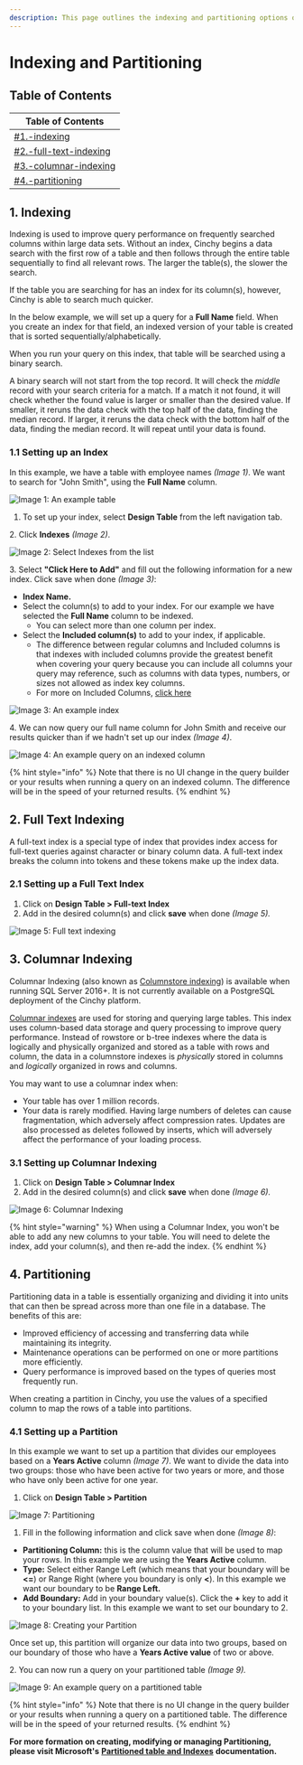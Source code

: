 ```yaml
---
description: This page outlines the indexing and partitioning options on your tables.
---
```


# Indexing and Partitioning

## Table of Contents

| Table of Contents                                                                      |
| -------------------------------------------------------------------------------------- |
| [#1.-indexing](indexing-and-partitioning.md#1.-indexing "mention")                     |
| [#2.-full-text-indexing](indexing-and-partitioning.md#2.-full-text-indexing "mention") |
| [#3.-columnar-indexing](indexing-and-partitioning.md#3.-columnar-indexing "mention")   |
| [#4.-partitioning](indexing-and-partitioning.md#4.-partitioning "mention")             |

## 1. Indexing

Indexing is used to improve query performance on frequently searched columns within large data sets. Without an index, Cinchy begins a data search with the first row of a table and then follows through the entire table sequentially to find all relevant rows. The larger the table(s), the slower the search.&#x20;

If the table you are searching for has an index for its column(s), however, Cinchy is able to search much quicker.&#x20;

In the below example, we will set up a query for a **Full Name** field. When you create an index for that field, an indexed version of your table is created that is sorted sequentially/alphabetically.

When you run your query on this index, that table will be searched using a binary search.&#x20;

A binary search will not start from the top record. It will check the _middle_ record with your search criteria for a match. If a match it not found, it will check whether the found value is larger or smaller than the desired value. If smaller, it reruns the data check with the top half of the data, finding the median record. If larger, it reruns the data check with the bottom half of the data, finding the median record. It will repeat until your data is found.

### **1.1 Setting up an Index**

In this example, we have a table with employee names _(Image 1)_. We want to search for "John Smith", using the **Full Name** column.

![Image 1: An example table](<../../../.gitbook/assets/image (628).png>)

1. To set up your index, select **Design Table** from the left navigation tab.

2\. Click **Indexes** _(Image 2)_.

![Image 2: Select Indexes from the list](<../../../.gitbook/assets/image (7) (1).png>)

3\. Select **"Click Here to Add"** and fill out the following information for a new index. Click save when done _(Image 3)_:

* **Index Name.**
* Select the column(s) to add to your index. For our example we have selected the **Full Name** column to be indexed.
  * You can select more than one column per index.
* Select the **Included column(s)** to add to your index, if applicable.
  * The difference between regular columns and Included columns is that indexes with included columns provide the greatest benefit when covering your query because you can include all columns your query may reference, such as columns with data types, numbers, or sizes not allowed as index key columns.
  * For more on Included Columns, [click here](https://www.sqlshack.com/sql-server-non-clustered-indexes-with-included-columns/)

![Image 3: An example index](<../../../.gitbook/assets/image (326).png>)

4\. We can now query our full name column for John Smith and receive our results quicker than if we hadn't set up our index _(Image 4)_.

![Image 4: An example query on an indexed column](<../../../.gitbook/assets/image (181).png>)

{% hint style="info" %}
Note that there is no UI change in the query builder or your results when running a query on an indexed column. The difference will be in the speed of your returned results.
{% endhint %}

## 2. Full Text Indexing

A full-text index is a special type of index that provides index access for full-text queries against character or binary column data. A full-text index breaks the column into tokens and these tokens make up the index data.

### 2.1 Setting up a Full Text Index

1. Click on **Design Table > Full-text Index**
2. Add in the desired column(s) and click **save** when done _(Image 5)._

![Image 5: Full text indexing](<../../../.gitbook/assets/image (369).png>)

## 3. Columnar Indexing

Columnar Indexing (also known as [Columnstore indexing](https://docs.microsoft.com/en-us/sql/relational-databases/indexes/columnstore-indexes-overview?view=sql-server-ver16)) is available when running SQL Server 2016+. It is not currently available on a PostgreSQL deployment of the Cinchy platform.

[Columnar indexes](https://www.c-sharpcorner.com/article/understanding-columnstore-indexes-in-sql-server-part-one/) are used for storing and querying large tables. This index uses column-based data storage and query processing to improve query performance. Instead of rowstore or b-tree indexes where the data is logically and physically organized and stored as a table with rows and column, the data in a columnstore indexes is _physically_ stored in columns and _logically_ organized in rows and columns.

You may want to use a columnar index when:

* Your table has over 1 million records.
* Your data is rarely modified. Having large numbers of deletes can cause fragmentation, which adversely affect compression rates. Updates are also processed as deletes followed by inserts, which will adversely affect the performance of your loading process.

### 3.1 Setting up Columnar Indexing

1. Click on **Design Table > Columnar Index**
2. Add in the desired column(s) and click **save** when done _(Image 6)._

![Image 6: Columnar Indexing](<../../../.gitbook/assets/image (575).png>)

{% hint style="warning" %}
When using a Columnar Index, you won't be able to add any new columns to your table. You will need to delete the index, add your column(s), and then re-add the index.
{% endhint %}

## 4. Partitioning

Partitioning data in a table is essentially organizing and dividing it into units that can then be spread across more than one file in a database. The benefits of this are:

* Improved efficiency of accessing and transferring data while maintaining its integrity.&#x20;
* Maintenance operations can be performed on one or more partitions more efficiently.&#x20;
* Query performance is improved based on the types of queries most frequently run.

When creating a partition in Cinchy, you use the values of a specified column to map the rows of a table into partitions.

### 4.1 Setting up a Partition

In this example we want to set up a partition that divides our employees based on a **Years Active** column _(Image 7)_. We want to divide the data into two groups: those who have been active for two years or more, and those who have only been active for one year.

1. Click on **Design Table > Partition**

![Image 7: Partitioning](<../../../.gitbook/assets/image (146).png>)

1. Fill in the following information and click save when done _(Image 8)_:

* **Partitioning Column:** this is the column value that will be used to map your rows. In this example we are using the **Years Active** column.
* **Type:** Select either Range Left (which means that your boundary will be **<=**) or Range Right (where you boundary is only **<**). In this example we want our boundary to be **Range Left.**
* **Add Boundary:** Add in your boundary value(s). Click the **+** key to add it to your boundary list. In this example we want to set our boundary to 2.

![Image 8: Creating your Partition](<../../../.gitbook/assets/image (596).png>)

Once set up, this partition will organize our data into two groups, based on our boundary of those who have a **Years Active value** of two or above.

2\. You can now run a query on your partitioned table _(Image 9)._

![Image 9: An example query on a partitioned table](<../../../.gitbook/assets/image (735).png>)

{% hint style="info" %}
Note that there is no UI change in the query builder or your results when running a query on a partitioned table. The difference will be in the speed of your returned results.
{% endhint %}

**For more formation on creating, modifying or managing Partitioning, please visit Microsoft's** [**Partitioned table and Indexes**](https://docs.microsoft.com/en-us/sql/relational-databases/partitions/partitioned-tables-and-indexes?view=sql-server-ver15) **documentation.**
